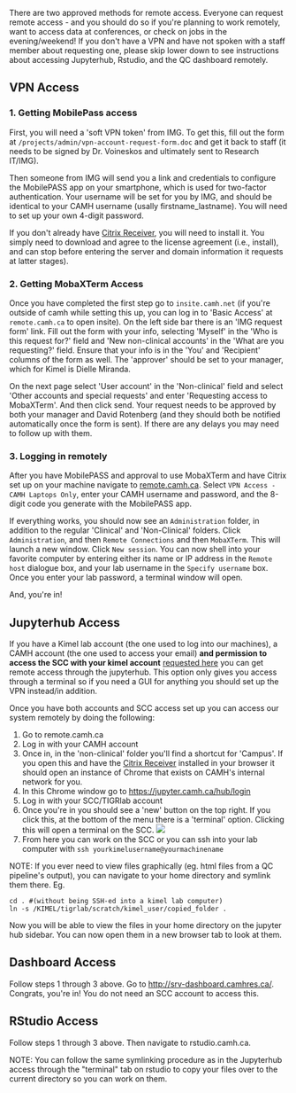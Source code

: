 There are two approved methods for remote access. Everyone can request remote access - and you should do so if you're planning to work remotely, want to access data at conferences, or check on jobs in the evening/weekend! If you don't have a VPN and have not spoken with a staff member about requesting one, please skip lower down to see instructions about accessing Jupyterhub, Rstudio, and the QC dashboard remotely. 

## VPN Access
### 1. Getting MobilePass access
First, you will need a 'soft VPN token' from IMG. To get this, fill out the form at `/projects/admin/vpn-account-request-form.doc` and get it back to staff (it needs to be signed by Dr. Voineskos and ultimately sent to Research IT/IMG). 

Then someone from IMG will send you a link and credentials to configure the MobilePASS app on your smartphone, which is used for two-factor authentication. Your username will be set for you by IMG, and should be identical to your CAMH username (usally firstname_lastname). You will need to set up your own 4-digit password. 

If you don't already have [Citrix Receiver](https://www.citrix.com/products/receiver/), you will need to install it. You simply need to download and agree to the license agreement (i.e., install), and can stop before entering the server and domain information it requests at latter stages).

### 2. Getting MobaXTerm Access
Once you have completed the first step go to `insite.camh.net` (if you're outside of camh while setting this up, you can log in to 'Basic Access' at `remote.camh.ca` to open insite). On the left side bar there is an 'IMG request form' link. Fill out the form with your info, selecting 'Myself' in the 'Who is this request for?' field and 'New non-clinical accounts' in the 'What are you requesting?' field. Ensure that your info is in the 'You' and 'Recipient' columns of the form as well. The 'approver' should be set to your manager, which for Kimel is Dielle Miranda. 

On the next page select 'User account' in the 'Non-clinical' field and select 'Other accounts and special requests' and enter 'Requesting access to MobaXTerm'. And then click send. Your request needs to be approved by both your manager and David Rotenberg (and they should both be notified automatically once the form is sent). If there are any delays you may need to follow up with them.

### 3. Logging in remotely
After you have MobilePASS and approval to use MobaXTerm and have Citrix set up on your machine navigate to [remote.camh.ca](remote.camh.ca). Select `VPN Access - CAMH Laptops Only`, enter your CAMH username and password, and the 8-digit code you generate with the MobilePASS app. 

If everything works, you should now see an `Administration` folder, in addition to the regular 'Clinical' and 'Non-Clinical' folders. Click `Administration`, and then `Remote Connections` and then `MobaXTerm`. This will launch a new window. Click `New session`. You can now shell into your favorite computer by entering either its name or IP address in the `Remote host` dialogue box, and your lab username in the `Specify username` box. Once you enter your lab password, a terminal window will open. 

And, you're in!

## Jupyterhub Access
If you have a Kimel lab account (the one used to log into our machines), a CAMH account (the one used to access your email) **and permission to access the SCC with your kimel account** [requested here](http://info2.camh.net/scc/index.php/Account) you can get remote access through the jupyterhub. This option only gives you access through a terminal so if you need a GUI for anything you should set up the VPN instead/in addition.

Once you have both accounts and SCC access set up you can access our system remotely by doing the following:

1. Go to remote.camh.ca
2. Log in with your CAMH account
3. Once in, in the 'non-clinical' folder you'll find a shortcut for 'Campus'. If you open this and have the [Citrix Receiver](https://www.citrix.com/products/receiver/) installed in your browser it should open an instance of Chrome that exists on CAMH's internal network for you.
4. In this Chrome window go to https://jupyter.camh.ca/hub/login
5. Log in with your SCC/TIGRlab account
6. Once you're in you should see a 'new' button on the top right. If you click this, at the bottom of the menu there is a 'terminal' option. Clicking this will open a terminal on the SCC.
![](../_images/jupyter_terminal.png)
7. From here you can work on the SCC or you can ssh into your lab computer with `ssh yourkimelusername@yourmachinename`

NOTE: If you ever need to view files graphically (eg. html files from a QC pipeline's output), you can navigate to your home directory and symlink them there. 
Eg. 
```
cd . #(without being SSH-ed into a kimel lab computer) 
ln -s /KIMEL/tigrlab/scratch/kimel_user/copied_folder . 
```
Now you will be able to view the files in your home directory on the jupyter hub sidebar. You can now open them in a new browser tab to look at them. 

## Dashboard Access 

Follow steps 1 through 3 above. Go to http://srv-dashboard.camhres.ca/. Congrats, you're in! You do not need an SCC account to access this.

## RStudio Access

Follow steps 1 through 3 above. Then navigate to rstudio.camh.ca. 

NOTE: You can follow the same symlinking procedure as in the Jupyterhub access through the "terminal" tab on rstudio to copy your files over to the current directory so you can work on them. 